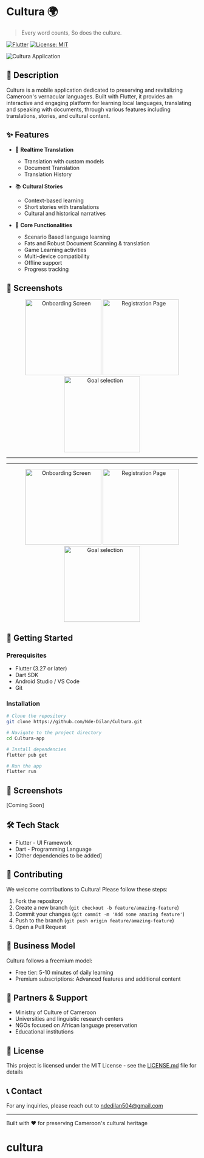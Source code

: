 # Cultura 🌍

> Every word counts, So does the culture.

[![Flutter](https://img.shields.io/badge/Flutter-3.x-blue.svg)](https://flutter.dev/)
[![License: MIT](https://img.shields.io/badge/License-MIT-yellow.svg)](https://opensource.org/licenses/MIT)

![Cultura Application](https://via.placeholder.com/800x400?text=Cultura+Application+Preview)

## 📝 Description

Cultura is a mobile application dedicated to preserving and revitalizing Cameroon's vernacular languages. Built with Flutter, it provides an interactive and engaging platform for learning local languages, translating and speaking with documents, through various features including translations, stories, and cultural content.

## ✨ Features

- 🎴 **Realtime Translation**

  - Translation with custom models
  - Document Translation
  - Translation History

- 📚 **Cultural Stories**

  - Context-based learning
  - Short stories with translations
  - Cultural and historical narratives

- 🎯 **Core Functionalities**
  - Scenario Based language learning
  - Fats and Robust Document Scanning & translation
  - Game Learning activities
  - Multi-device compatibility
  - Offline support
  - Progress tracking

## 📱 Screenshots

<div align="center">
  <img src="/images/splash_screen.png" alt="Onboarding Screen" width="200"/>
  <img src="/images/sign_up_page.png" alt="Registration Page" width="200"/>
  <img src="/images/landing_page.png" alt="Goal selection" width="200"/> 
</div>
<hr>
<hr>
<div align="center">
  <img src="/images/play_a_game.png" alt="Onboarding Screen" width="200"/>
  <img src="/images/media_library.png" alt="Registration Page" width="200"/>
  <img src="/images/concrete_scenario_page.png" alt="Goal selection" width="200"/> 
</div>
 

## 🚀 Getting Started

### Prerequisites

- Flutter (3.27 or later)
- Dart SDK
- Android Studio / VS Code
- Git

### Installation

```bash
# Clone the repository
git clone https://github.com/Nde-Dilan/Cultura.git

# Navigate to the project directory
cd Cultura-app

# Install dependencies
flutter pub get

# Run the app
flutter run
```

## 📱 Screenshots

[Coming Soon]

## 🛠️ Tech Stack

- Flutter - UI Framework
- Dart - Programming Language
- [Other dependencies to be added]

## 🤝 Contributing

We welcome contributions to Cultura! Please follow these steps:

1. Fork the repository
2. Create a new branch (`git checkout -b feature/amazing-feature`)
3. Commit your changes (`git commit -m 'Add some amazing feature'`)
4. Push to the branch (`git push origin feature/amazing-feature`)
5. Open a Pull Request

## 💼 Business Model

Cultura follows a freemium model:

- Free tier: 5-10 minutes of daily learning
- Premium subscriptions: Advanced features and additional content

## 🤝 Partners & Support

- Ministry of Culture of Cameroon
- Universities and linguistic research centers
- NGOs focused on African language preservation
- Educational institutions

## 📄 License

This project is licensed under the MIT License - see the [LICENSE.md](LICENSE.md) file for details

## 📞 Contact

For any inquiries, please reach out to [ndedilan504@gmail.com](mailto:ndedilan504@gmail.com)

---

Built with ❤️ for preserving Cameroon's cultural heritage

# cultura

